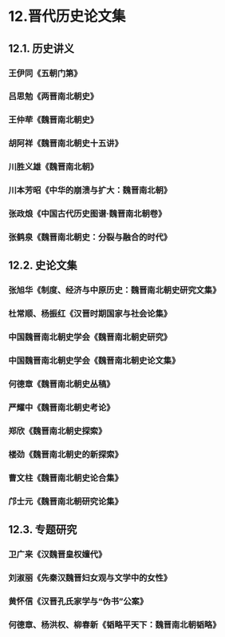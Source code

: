 # 12.晋代历史论文集

## 12.1. 历史讲义

### 王伊同《五朝门第》

### 吕思勉《两晋南北朝史》

### 王仲荦《魏晋南北朝史》

### 胡阿祥《魏晋南北朝史十五讲》

### 川胜义雄《魏晋南北朝》

### 川本芳昭《中华的崩溃与扩大：魏晋南北朝》

### 张政烺《中国古代历史图谱·魏晋南北朝卷》

### 张鹤泉《魏晋南北朝史：分裂与融合的时代》

## 12.2. 史论文集

### 张旭华《制度、经济与中原历史：魏晋南北朝史研究文集》

### 杜常顺、杨振红《汉晋时期国家与社会论集》

### 中国魏晋南北朝史学会《魏晋南北朝史研究》

### 中国魏晋南北朝史学会《魏晋南北朝史论文集》

### 何德章《魏晋南北朝史丛稿》

### 严耀中《魏晋南北朝史考论》

### 郑欣《魏晋南北朝史探索》

### 楼劲《魏晋南北朝史的新探索》

### 曹文柱《魏晋南北朝史论合集》

### 邝士元《魏晋南北朝研究论集》

## 12.3. 专题研究

### 卫广来《汉魏晋皇权嬗代》

### 刘淑丽《先秦汉魏晋妇女观与文学中的女性》

### 黄怀信《汉晋孔氏家学与“伪书”公案》

### 何德章、杨洪权、柳春新《韬略平天下：魏晋南北朝韬略》

